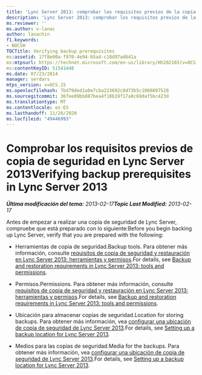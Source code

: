 ```yaml
---
title: 'Lync Server 2013: comprobar los requisitos previos de la copia de seguridad'
description: 'Lync Server 2013: comprobar los requisitos previos de la copia de seguridad.'
ms.reviewer: ''
ms.author: v-lanac
author: lanachin
f1.keywords:
- NOCSH
TOCTitle: Verifying backup prerequisites
ms:assetid: 17f8e00a-f970-4e94-b5a4-c18d97ad641a
ms:mtpsurl: https://technet.microsoft.com/en-us/library/Hh202165(v=OCS.15)
ms:contentKeyID: 51541448
ms.date: 07/23/2014
manager: serdars
mtps_version: v=OCS.15
ms.openlocfilehash: 7bd79ded1a0e7cba223692c8d73b5c1008897528
ms.sourcegitcommit: 36fee89bb887bea4f18b19f17a8c69daf5bc423d
ms.translationtype: MT
ms.contentlocale: es-ES
ms.lasthandoff: 11/26/2020
ms.locfileid: "49446993"
---
```

# <a name="verifying-backup-prerequisites-in-lync-server-2013"></a><span data-ttu-id="c3c4e-103">Comprobar los requisitos previos de copia de seguridad en Lync Server 2013</span><span class="sxs-lookup"><span data-stu-id="c3c4e-103">Verifying backup prerequisites in Lync Server 2013</span></span>

<div data-xmlns="http://www.w3.org/1999/xhtml">

<div class="topic" data-xmlns="http://www.w3.org/1999/xhtml" data-msxsl="urn:schemas-microsoft-com:xslt" data-cs="https://msdn.microsoft.com/">

<div data-asp="https://msdn2.microsoft.com/asp">



</div>

<div id="mainSection">

<div id="mainBody"><span data-ttu-id="c3c4e-104">

<span> </span></span><span class="sxs-lookup"><span data-stu-id="c3c4e-104">

<span> </span></span></span>

<span data-ttu-id="c3c4e-105">_**Última modificación del tema:** 2013-02-17_</span><span class="sxs-lookup"><span data-stu-id="c3c4e-105">_**Topic Last Modified:** 2013-02-17_</span></span>

<span data-ttu-id="c3c4e-106">Antes de empezar a realizar una copia de seguridad de Lync Server, compruebe que está preparado con lo siguiente:</span><span class="sxs-lookup"><span data-stu-id="c3c4e-106">Before you begin backing up Lync Server, verify that you are prepared with the following:</span></span>

  - <span data-ttu-id="c3c4e-107">Herramientas de copia de seguridad.</span><span class="sxs-lookup"><span data-stu-id="c3c4e-107">Backup tools.</span></span> <span data-ttu-id="c3c4e-108">Para obtener más información, consulte [requisitos de copia de seguridad y restauración en Lync Server 2013: herramientas y permisos](lync-server-2013-backup-and-restoration-requirements-tools-and-permissions.md).</span><span class="sxs-lookup"><span data-stu-id="c3c4e-108">For details, see [Backup and restoration requirements in Lync Server 2013: tools and permissions](lync-server-2013-backup-and-restoration-requirements-tools-and-permissions.md).</span></span>

  - <span data-ttu-id="c3c4e-109">Permisos.</span><span class="sxs-lookup"><span data-stu-id="c3c4e-109">Permissions.</span></span> <span data-ttu-id="c3c4e-110">Para obtener más información, consulte [requisitos de copia de seguridad y restauración en Lync Server 2013: herramientas y permisos](lync-server-2013-backup-and-restoration-requirements-tools-and-permissions.md).</span><span class="sxs-lookup"><span data-stu-id="c3c4e-110">For details, see [Backup and restoration requirements in Lync Server 2013: tools and permissions](lync-server-2013-backup-and-restoration-requirements-tools-and-permissions.md).</span></span>

  - <span data-ttu-id="c3c4e-111">Ubicación para almacenar copias de seguridad.</span><span class="sxs-lookup"><span data-stu-id="c3c4e-111">Location for storing backups.</span></span> <span data-ttu-id="c3c4e-112">Para obtener más información, vea [configurar una ubicación de copia de seguridad de Lync Server 2013](lync-server-2013-setting-up-a-backup-location.md).</span><span class="sxs-lookup"><span data-stu-id="c3c4e-112">For details, see [Setting up a backup location for Lync Server 2013](lync-server-2013-setting-up-a-backup-location.md).</span></span>

  - <span data-ttu-id="c3c4e-113">Medios para las copias de seguridad.</span><span class="sxs-lookup"><span data-stu-id="c3c4e-113">Media for the backups.</span></span> <span data-ttu-id="c3c4e-114">Para obtener más información, vea [configurar una ubicación de copia de seguridad de Lync Server 2013](lync-server-2013-setting-up-a-backup-location.md).</span><span class="sxs-lookup"><span data-stu-id="c3c4e-114">For details, see [Setting up a backup location for Lync Server 2013](lync-server-2013-setting-up-a-backup-location.md).</span></span>

<span data-ttu-id="c3c4e-115"></div>

<span> </span>

</div>

</div>

</span><span class="sxs-lookup"><span data-stu-id="c3c4e-115"></div>

<span> </span>

</div>

</div>

</span></span></div>


